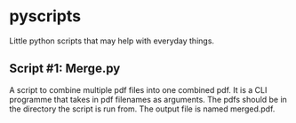 # pyscripts
Little python scripts that may help with everyday things. 

## Script #1: Merge.py 
A script to combine multiple pdf files into one combined pdf. It is a CLI programme that takes in pdf filenames as arguments. The pdfs should be in the directory the script is run from. The output file is named merged.pdf.
